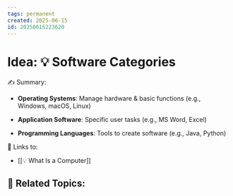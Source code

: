 ```yaml
---
tags: permanent
created: 2025-06-15
id: 20250615223620
---
```


# Idea: 💡 Software Categories

✍ Summary:
- **Operating Systems**: Manage hardware & basic functions (e.g., Windows, macOS, Linux)
    
- **Application Software**: Specific user tasks (e.g., MS Word, Excel)
    
- **Programming Languages**: Tools to create software (e.g., Java, Python)

🔗 Links to:
- [[💡 What Is a Computer]]

👀 Related Topics:
- 
